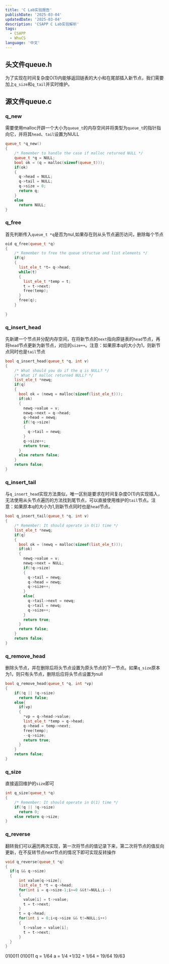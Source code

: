 ```yaml
---
title: 'C Lab实验报告'
publishDate: '2025-03-04'
updatedDate: '2025-03-04'
description: 'CSAPP C Lab实验解析'
tags:
  - CSAPP
  - WhuCS
language: '中文'
---
```


## 头文件queue.h

为了实现在时间复杂度O(1)内能够返回链表的大小和在尾部插入新节点，我们需要加上`q_size`和`q_tail`并实时维护。
## 源文件queue.c
### q_new
需要使用malloc开辟一个大小为`queue_t`的内存空间并将类型为`queue_t`的指针指向它，并将其`head`、`tail`设置为NULL
```c++
queue_t *q_new()
{
    /* Remember to handle the case if malloc returned NULL */
    queue_t *q = NULL;
    bool ok = (q = malloc(sizeof(queue_t)));
    if(ok)
    {
      q->head = NULL;
      q->tail = NULL;
      q->size = 0;
      return q;
    }
    else
      return NULL;
}
```
### q_free
首先判断传入`queue_t *q`是否为nul,如果存在则从头节点遍历访问，删除每个节点
```c++
oid q_free(queue_t *q)
{
    /* Remember to free the queue structue and list elements */
    if(q)
    {
      list_ele_t *t= q->head;
      while(t)
      {
        list_ele_t *temp = t;
        t = t->next;
        free(temp);
      }
      free(q);
    }
    
}
```
### q_insert_head
先新建一个节点并分配内存空间，在将新节点的`next`指向原链表的`head`节点，再将`head`节点更新为新节点，对应的`size++`。注意：如果原本q的大小为1，则新节点同时也是`tail`节点
```c++
bool q_insert_head(queue_t *q, int v)
{
    /* What should you do if the q is NULL? */
    /* What if malloc returned NULL? */
    list_ele_t *newq;
    if(q)
    {
      bool ok = (newq = malloc(sizeof(list_ele_t)));
      if(ok)
      {
        newq->value = v;
        newq->next = q->head;
        q->head = newq;
        if(!q->size)
        {
          q->tail = newq;
        }
        q->size++;
        return true;
      }
      else return false;
    }
    return false;
}
```

### q_insert_tail
与`q_insert_head`实现方法类似，唯一区别是要求在时间复杂度O(1)内实现插入，无法使用从头节点遍历的方法找到尾节点，可以直接使用维护的`tail`节点。注意：如果原本q的大小为1,则新节点同时也是`head`节点。
```c++
bool q_insert_tail(queue_t *q, int v)
{
    /* Remember: It should operate in O(1) time */
    list_ele_t *newq;
    if(q)
    {
      bool ok = (newq = malloc(sizeof(list_ele_t)));
      if(ok)
      {
        newq->value = v;
        newq->next = NULL;
        if(!q->size)
        {
          q->tail = newq;
          q->head = newq;
          q->size++;
        }
        else{
          q->tail->next = newq;
          q->tail = newq;
          q->size++;
        }
        return true;
      }
      return false;
    }
    return false;
}
```
### q_remove_head
删除头节点，并在删除后将头节点设置为原头节点的下一节点。如果`q_size`原本为1，则只有头节点，删除后应将头节点设置为null
```c++
bool q_remove_head(queue_t *q, int *vp)
{
    if(!q || !q->size)
      return false;
    else{
      if(vp)
      {
        *vp = q->head->value;
        list_ele_t *temp = q->head;
        q->head = temp->next;
        free(temp);
        --q->size;
        return true;
      }
    }
    return false;
}
```
### q_size
直接返回维护的`size`即可
```c++
int q_size(queue_t *q)
{
    /* Remember: It should operate in O(1) time */
    if(!q || !q->size)
      return 0;
    else return q->size;
}
```
### q_reverse
翻转我们可以遍历两次实现，第一次将节点的值记录下来，第二次将节点的值反向更新，在不反转节点next节点的情况下即可实现反转操作
```c++
void q_reverse(queue_t *q)
{
  if(q && q->size)
  {
      int value[q->size];
      list_ele_t *t = q->head;
      for(int i = q->size-1;i>=0 &&t!=NULL;i--)
      {
        value[i] = t->value;
        t = t->next;
      }
      t = q->head;
      for(int i = 0;i<q->size && t!=NULL;i++)
      {
        t->value = value[i];
        t = t->next;
      }
  }
}
```

010011 010011   q = 1/64
a = 1/4 +1/32 + 1/64 = 19/64
19/63